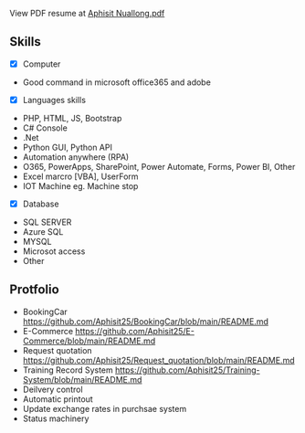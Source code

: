 <!--Hello/Good Morning. I am glad to be here for this interview.
Let me introduce myself.
-->
<!--
# My name is Aphisit Nuallong.

I was born on Wednesday 10th of April 1996. I am 24 years old.
I have no brothers or sisters and I am single.
I graduated in Faculty of Science and Technology major Information Technology from Thonburi university with GPA 2.76

## My responsibilities include
1. Develop a program to support production work
2. Local and remote suport on desktop / laptop to the users
3. Install windows and configure
4. Configure linux server and installation server set permissins
5. Support ERP and implementation
6. Test program
7. Knowledge in one more in the programming language basic


## Portfolio
1. Deilvery control
2. CESI
3. Customer claim information
4. Update exchange rates in purchsae system
-->
<!-- 5. Request quotation https://github.com/Aphisit25/Request_quotation/blob/main/README.md
6. Status machinery
7. Automatic printout
8. Training Record System  https://github.com/Aphisit25/Training-System/blob/main/README.md
9. BookingCar  https://github.com/Aphisit25/BookingCar/blob/main/README.md
10. E-Commerce  https://github.com/Aphisit25/E-Commerce/blob/main/README.md

![image](https://github.com/Aphisit25/Resume_AphisitNuallong/blob/main/image/Aphisit-Nuallong.jpg)
-->

View PDF resume at [Aphisit Nuallong.pdf](Resume_Aphisit-Nuallong.pdf)

<!--## My responsibilities -->


## Skills
- [x] Computer
* Good command in microsoft office365 and adobe
- [x] Languages skills
* PHP, HTML, JS, Bootstrap
* C# Console
* .Net
* Python GUI, Python API
* Automation anywhere (RPA)
* O365, PowerApps, SharePoint, Power Automate, Forms, Power BI, Other
* Excel marcro [VBA], UserForm
* IOT Machine eg. Machine stop
- [x] Database
* SQL SERVER
* Azure SQL
* MYSQL
* Microsot access
* Other

## Protfolio
* BookingCar  https://github.com/Aphisit25/BookingCar/blob/main/README.md
* E-Commerce  https://github.com/Aphisit25/E-Commerce/blob/main/README.md
* Request quotation https://github.com/Aphisit25/Request_quotation/blob/main/README.md
* Training Record System  https://github.com/Aphisit25/Training-System/blob/main/README.md
* Deilvery control
* Automatic printout
* Update exchange rates in purchsae system
* Status machinery
